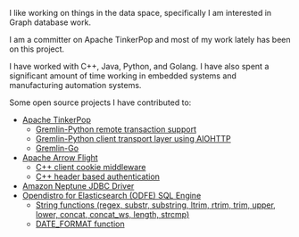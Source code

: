 I like working on things in the data space, specifically I am interested in Graph database work.

I am a committer on Apache TinkerPop and most of my work lately has been on this project.

I have worked with C++, Java, Python, and Golang. I have also spent a significant amount of time working in embedded systems and manufacturing automation systems.

Some open source projects I have contributed to:
- [Apache TinkerPop](https://github.com/apache/tinkerpop)
  - [Gremlin-Python remote transaction support](https://github.com/apache/tinkerpop/pull/1515)
  - [Gremlin-Python client transport layer using AIOHTTP](https://github.com/apache/tinkerpop/pull/1416)
  - [Gremlin-Go](https://github.com/apache/tinkerpop/tree/master/gremlin-go)
- [Apache Arrow Flight](https://github.com/apache/arrow)
  - [C++ client cookie middleware](https://github.com/apache/arrow/pull/8725)
  - [C++ header based authentication](https://github.com/apache/arrow/pull/8724)
- [Amazon Neptune JDBC Driver](https://github.com/aws/amazon-neptune-jdbc-driver)
- [Opendistro for Elasticsearch (ODFE) SQL Engine](https://github.com/opensearch-project/sql)
  - [String functions (regex, substr, substring, ltrim, rtrim, trim, upper, lower, concat, concat_ws, length, strcmp)](https://github.com/opendistro-for-elasticsearch/sql/pull/750/files)
  - [DATE_FORMAT function](https://github.com/opendistro-for-elasticsearch/sql/pull/764)
